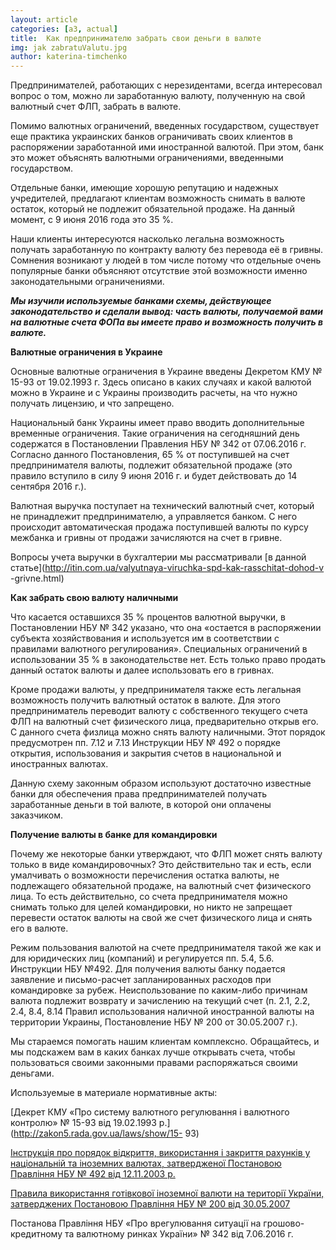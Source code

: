 ```yaml
---
layout: article
categories: [a3, actual]
title:  Как предпринимателю забрать свои деньги в валюте
img: jak zabratuValutu.jpg
author: katerina-timchenko
---
```

Предпринимателей, работающих с нерезидентами, всегда интересовал вопрос о том, можно ли заработанную валюту, полученную на свой 
валютный счет ФЛП, забрать в валюте.

Помимо валютных ограничений, введенных государством, существует еще практика украинских банков ограничивать своих клиентов в 
распоряжении заработанной ими иностранной валютой. При этом, банк это может объяснять валютными ограничениями, введенными 
государством.

Отдельные банки, имеющие хорошую репутацию и надежных учредителей, предлагают клиентам возможность снимать в валюте остаток, 
который не подлежит обязательной продаже. На данный момент, c 9 июня 2016 года это 35 %. 

Наши клиенты интересуются насколько легальна возможность получать заработанную по контракту валюту без перевода её в гривны. Сомнения
возникают у людей в том числе потому что отдельные очень популярные банки объясняют отсутствие этой возможности именно законодательными ограничениями. 

***Мы изучили используемые банками схемы, действующее законодательство и сделали вывод: часть валюты, получаемой вами на валютные счета ФОПа вы имеете право и возможность получить в валюте.*** 

**Валютные ограничения в Украине**

Основные валютные ограничения в Украине введены Декретом КМУ № 15-93 от 19.02.1993 г. Здесь описано в каких случаях и какой валютой
можно в Украине и с Украины производить расчеты, на что нужно получать лицензию, и что запрещено. 

Национальный банк Украины имеет право вводить дополнительные временные ограничения. Такие ограничения на сегодняшний день содержатся в 
Постановлении Правления НБУ № 342 от 07.06.2016 г.  Согласно данного Постановления, 65 % от 
поступившей на счет предпринимателя валюты, подлежит обязательной продаже (это правило вступило в силу 9 июня 2016 г. и будет действовать до 14 сентября 2016 г.).

Валютная выручка поступает на технический валютный счет, который не принадлежит предпринимателю, а управляется банком. С него 
происходит автоматическая продажа поступившей валюты по курсу межбанка и гривны от продажи зачисляются на счет в гривне. 

Вопросы учета выручки в бухгалтерии мы рассматривали [в данной статье](http://itin.com.ua/valyutnaya-viruchka-spd-kak-rasschitat-dohod-v
-grivne.html)

**Как забрать свою валюту наличными**

Что касается оставшихся 35 % процентов валютной выручки, в Постановлении НБУ № 342 указано, что она «остается в распоряжении субъекта 
хозяйствования и используется им в соответствии с правилами валютного регулирования». Специальных ограничений в использовании 35 % в 
законодательстве нет. Есть только право продать данный остаток валюты и далее использовать его в гривнах.

Кроме продажи валюты, у предпринимателя также есть легальная возможность получить валютный остаток в валюте. Для этого предприниматель
переводит валюту с собственного текущего счета ФЛП на валютный счет физического лица, предварительно открыв его. С данного счета 
физлица можно снять валюту наличными. Этот порядок предусмотрен пп. 7.12 и 7.13 Инструкции НБУ № 492 о порядке открытия, использования
и закрытия счетов в национальной и иностранных валютах.

Данную схему законным образом используют достаточно известные банки для обеспечения права предпринимателей получать заработанные деньги
в той валюте, в которой они оплачены заказчиком.

**Получение валюты в банке для командировки**

Почему же некоторые банки утверждают, что ФЛП может снять валюту только в виде командировочных? Это действительно так и есть, если 
умалчивать о возможности перечисления остатка валюты, не подлежащего обязательной продаже, на валютный счет физического лица. 
То есть действительно, со счета предпринимателя можно снимать только для целей командировки, но никто не запрещает перевести остаток 
валюты на свой же счет физического лица и снять его в валюте.

Режим пользования валютой на счете предпринимателя такой же как и для юридических лиц (компаний) и регулируется пп. 5.4, 5.6. 
Инструкции НБУ №492. Для получения валюты банку подается заявление и письмо-расчет запланированных расходов при командировке за рубеж.
Неиспользование по каким-либо причинам валюта подлежит возврату и зачислению на текущий счет (п. 2.1, 2.2, 2.4, 8.4, 8.14 Правил 
использования наличной иностранной валюты на территории Украины, Постановление НБУ № 200 от 30.05.2007 г.).

Мы стараемся помогать нашим клиентам комплексно. Обращайтесь, и мы подскажем вам в каких банках лучше открывать счета, чтобы 
пользоваться своими законными правами распоряжаться своими деньгами. 

Используемые в материале нормативные акты:

[Декрет КМУ «Про систему валютного регулювання і валютного контролю» № 15-93 від 19.02.1993 р.](http://zakon5.rada.gov.ua/laws/show/15-
93)

[Інструкція про порядок відкриття, використання і закриття рахунків у національній та іноземних валютах, затвердженої Постановою 
Правління НБУ № 492 від 12.11.2003 р.](http://zakon3.rada.gov.ua/laws/show/z1172-03/print1443792534786051)

[Правила використання готівкової іноземної валюти на території України, затверджених Постановою Правління НБУ № 200 від 30.05.2007](http://zakon0.rada.gov.ua/laws/show/z0656-07)

Постанова Правління НБУ «Про врегулювання ситуації на грошово-кредитному та валютному ринках України» № 342 від 7.06.2016 г.
